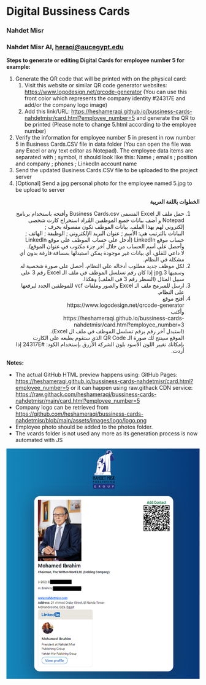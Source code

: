 # Digital Bussiness Cards #
### Nahdet Misr ###

### Nahdet Misr AI, heraqi@aucegypt.edu ###

**Steps to generate or editing Digital Cards for employee number 5 for example:**
1. Generate the QR code that will be printed with on the physical card:
	1. Visit this website or similar QR code generator websites: https://www.logodesign.net/qrcode-generator (You can use this front color which represents the company identity #24317E and add/or the company logo image)
	2. Add this link/URL: https://heshameraqi.github.io/bussiness-cards-nahdetmisr/card.html?employee_number=5 and generate the QR to be printed (Please note to change 5.html according to the employee number)
2. Verify the information for employee number 5 in present in row number 5 in Business Cards.CSV file in data folder (You can open the file was any Excel or any text editor as Notepad). The employee data items are separated with ; symbol, it should look like this: Name ; emails ; position and company ; phones ; LinkedIn account name
3. Send the updated Business Cards.CSV file to be uploaded to the project server
4. [Optional] Send a jpg personal photo for the employee named 5.jpg to be upload to server


<div dir="rtl">
<b>الخطوات باللغة العربية</b>

<ol>

  <li>
	حمل ملف الـ Excel المسمى Business Cards.csv وأفتحه باستخدام برنامج Notepad و أضف بيانات جميع الموظفين المُراد استخراج كارت شخصي إلكتروني لهم بهذا الملف. بيانات الموظف تكون مفصولة بحرف ;
	<br>البيانات بالترتيب هي: الأسم ; عنوان البريد الإلكتروني ; الوظيفة ; الهاتف ; حساب موقع LinkedIn (أدخل على حساب الموظف على موقع LinkedIn وأحصل على أسم الحساب من خلال آخر جزء مكتوب في عنوان الموقع).
	<br>لا داعي للقلق، أي بيانات غير موجودة يمكن استبدلها بمسافة فارغة بدون أي مشكلة في النظام.
  </li>

  <li>
	لكل موظف جديد مطلوب أدخاله على النظام، أحصل على صورة شخصية له وسميها 3.jpg إذا كان رقم تسلسل الموظف في ملف الـ Excel رقم 3 على سبيل المثال (السطر رقم 3 في الملف) وهكذا.
  </li>

  <li>
	ارسل للمبرمج ملف الـ Excel والصور وملفات vcf للموظفين الجدد ليرفعها على النظام.
  </li>

  <li>
	أفتح موقع
	<br>https://www.logodesign.net/qrcode-generator
	<br>وأكتب
	<br>https://heshameraqi.github.io/bussiness-cards-nahdetmisr/card.html?employee_number=3
	<br>(استبدل آخر رقم برقم تسلسل الموظف في ملف ال Excel).
	<br>الموقع سينتج لك صورة الـ QR Code الذي ستقوم بطبعه على الكارت
	<br>بإمكانك تغيير اللون الأسود بلون الشركة الأزرق بإستخدام الكود: #24317E إذا أردت.
  </li>

</ol>

</div>

**Notes:**
- The actual GitHub HTML preview happens using:
GitHub Pages: https://heshameraqi.github.io/bussiness-cards-nahdetmisr/card.html?employee_number=5
or it can happen using raw.githack CDN service: https://raw.githack.com/heshameraqi/bussiness-cards-nahdetmisr/main/card.html?employee_number=5
- Company logo can be retrieved from https://github.com/heshameraqi/bussiness-cards-nahdetmisr/blob/main/assets/images/logo/logo.png
- Employee photo should be added to the photos folder.
- The vcards folder is not used any more as its generation process is now automated with JS

![sample](./assets/Sample.png)